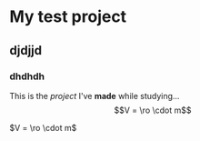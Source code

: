 # My test project
## djdjjd
### dhdhdh
This is the *project* I've **made** while studying...
$$V = \ro \cdot m$$

$V = \ro \cdot m$